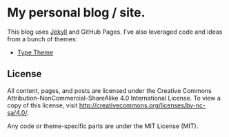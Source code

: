 # My personal blog / site.

This blog uses [Jekyll](https://jekyllrb.com) and GitHub Pages. I've also
leveraged code and ideas from a bunch of themes:

- [Type Theme](https://rohanchandra.github.io/project/type/)

## License

All content, pages, and posts are licensed under the Creative Commons
Attribution-NonCommercial-ShareAlike 4.0 International License. To view a copy
of this license, visit http://creativecommons.org/licenses/by-nc-sa/4.0/.

Any code or theme-specific parts are under the MIT License (MIT).

